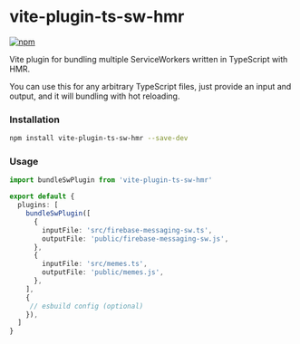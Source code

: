 # vite-plugin-ts-sw-hmr

[![npm](https://img.shields.io/npm/v/vite-plugin-ts-sw-hmr.svg)](https://www.npmjs.com/package/vite-plugin-ts-sw-hmr)

Vite plugin for bundling multiple ServiceWorkers written in TypeScript with HMR.

You can use this for any arbitrary TypeScript files, just provide an input and output,
and it will bundling with hot reloading.


### Installation
 
```bash
npm install vite-plugin-ts-sw-hmr --save-dev
```

### Usage

```ts
import bundleSwPlugin from 'vite-plugin-ts-sw-hmr'

export default {
  plugins: [
    bundleSwPlugin([
      {
        inputFile: 'src/firebase-messaging-sw.ts',
        outputFile: 'public/firebase-messaging-sw.js',
      },
      {
        inputFile: 'src/memes.ts',
        outputFile: 'public/memes.js',
      },
    ], 
    {
     // esbuild config (optional)
    }),
  ]
}
```
